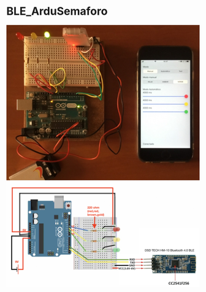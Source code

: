 # BLE_ArduSemaforo
![alt text](https://github.com/Movimentium/BLE_ArduSemaforo/blob/master/SemaforoBLE_02.jpeg?raw=true)
![alt text](https://github.com/Movimentium/BLE_ArduSemaforo/blob/master/SemaforoBLE_01.png?raw=true)

